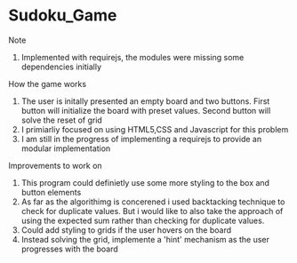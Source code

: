 # Sudoku_Game

Note
1. Implemented with requirejs, the modules were missing some dependencies initially

How the game works
1. The user is initally presented an empty board and two buttons. First button will initialize the board with preset values.
Second button will solve the reset of grid 
2. I primiarliy focused on using HTML5,CSS and Javascript for this problem
3. I am still in the progress of implementing a requirejs to provide an modular implementation

Improvements to work on
1. This program could definietly use some more styling to the box and button elements
2. As far as the algorithimg is concerened i used backtacking technique to check for duplicate values. But i would like to also take the 
approach of using the expected sum rather than checking for duplicate values.
3. Could add styling to grids if the user hovers on the board
4. Instead solving the grid, implemente a 'hint' mechanism as the user progresses with the board
